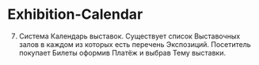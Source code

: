 # Exhibition-Calendar

7. Система Календарь выставок. 
Существует список Выставочных залов в каждом из которых есть перечень Экспозиций. 
Посетитель покупает Билеты оформив Платёж  и выбрав Тему выставки.
